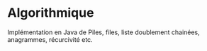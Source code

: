 # Algorithmique
Implémentation en Java de Piles, files, liste doublement chainées, anagrammes, récurcivité etc.
